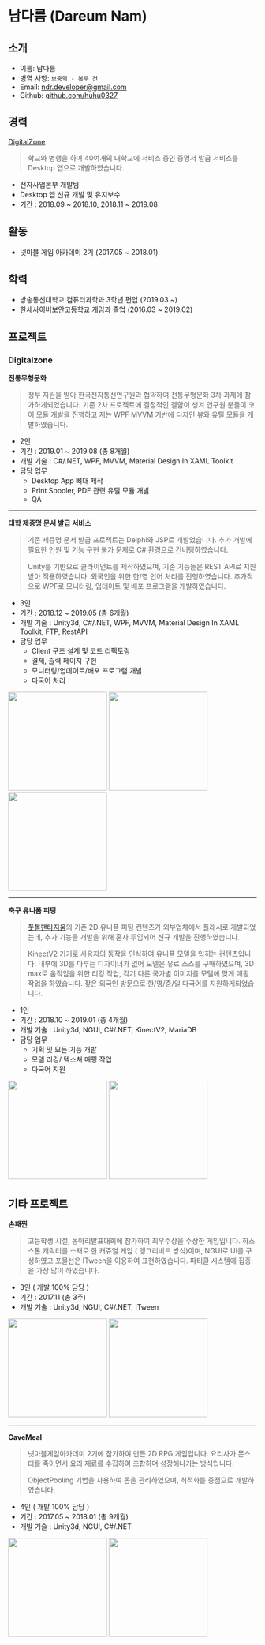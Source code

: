 # 남다름 (Dareum Nam)

## 소개

- 이름: 남다름
- 병역 사항: `보충역 - 복무 전`
- Email: ndr.developer@gmail.com
- Github: [github.com/huhu0327](https://github.com/huhu0327)

## 경력

[DigitalZone](http://www.doculink.co.kr)

> 학교와 병행을 하며 40여개의 대학교에 서비스 중인 증명서 발급 서비스를 Desktop 앱으로 개발하였습니다.

- 전자사업본부 개발팀
- Desktop 앱 신규 개발 및 유지보수
- 기간 : 2018.09 ~ 2018.10, 2018.11 ~ 2019.08

## 활동

- 넷마블 게임 아카데미 2기 (2017.05 ~ 2018.01)

## 학력

- 방송통신대학교 컴퓨터과학과 3학년 편입 (2019.03 ~)
- 한세사이버보안고등학교 게임과 졸업 (2016.03 ~ 2019.02)

## 프로젝트

### Digitalzone

**전통무형문화**

> 정부 지원을 받아 한국전자통신연구원과 협약하여 전통무형문화 3차 과제에 참가하게되었습니다. 기존 2차 프로젝트에 결정적인 결함이 생겨 연구원 분들이 코어 모듈 개발을 진행하고 저는 WPF MVVM 기반에 디자인 뷰와 유틸 모듈을 개발하였습니다.

- 2인
- 기간 : 2019.01 ~ 2019.08 (총 8개월)
- 개발 기술 : C#/.NET, WPF, MVVM, Material Design In XAML Toolkit
- 담당 업무
  - Desktop App 뼈대 제작
  - Print Spooler, PDF 관련 유틸 모듈 개발
  - QA

---

**대학 제증명 문서 발급 서비스**

> 기존 제증명 문서 발급 프로젝트는 Delphi와 JSP로 개발었습니다. 추가 개발에 필요한 인원 및 기능 구현 불가 문제로 C# 환경으로 컨버팅하였습니다.
>
> Unity를 기반으로 클라이언트를 제작하였으며, 기존 기능들은 REST API로 지원 받아 적용하였습니다. 외국인을 위한 한/영 언어 처리를 진행하였습니다. 추가적으로 WPF로 모니터링, 업데이트 및 배포 프로그램을 개발하였습니다.

- 3인
- 기간 : 2018.12 ~ 2019.05 (총 6개월)
- 개발 기술 : Unity3d, C#/.NET, WPF, MVVM, Material Design In XAML Toolkit, FTP, RestAPI
- 담당 업무
  - Client 구조 설계 및 코드 리팩토링
  - 결제, 출력 페이지 구현
  - 모니터링/업데이트/배포 프로그램 개발
  - 다국어 처리

<div>
<img width="200" src="https://user-images.githubusercontent.com/28612967/93369308-28171c80-f88a-11ea-9b50-8d0cf76e0a6f.png">
<img width="200" src="https://user-images.githubusercontent.com/28612967/93369311-29484980-f88a-11ea-8bd2-de17044978f2.png">
<img width="200" src="https://user-images.githubusercontent.com/28612967/93369310-29484980-f88a-11ea-8d7e-af24d6daa8f3.png">
</div>

---

**축구 유니폼 피팅**

> [풋볼팬타지움](http://faentasium.com/)의 기존 2D 유니폼 피팅 컨텐츠가 외부업체에서 플래시로 개발되었는데, 추가 기능을 개발을 위해 혼자 투입되어 신규 개발을 진행하였습니다.
>
> KinectV2 기기로 사용자의 동작을 인식하여 유니폼 모델을 입히는 컨텐츠입니다. 내부에 3D를 다루는 디자이너가 없어 모델은 유료 소스를 구매하였으며, 3D max로 움직임을 위한 리깅 작업, 각기 다른 국가별 이미지를 모델에 맞게 매핑 작업을 하였습니다. 잦은 외국인 방문으로 한/영/중/일 다국어를 지원하게되었습니다.

- 1인
- 기간 : 2018.10 ~ 2019.01 (총 4개월)
- 개발 기술 : Unity3d, NGUI, C#/.NET, KinectV2, MariaDB
- 담당 업무
  - 기획 및 모든 기능 개발
  - 모델 리깅/ 텍스쳐 매핑 작업
  - 다국어 지원

<div>
<img width="200" src="https://user-images.githubusercontent.com/28612967/93372392-cefdb780-f88e-11ea-9759-21a9e84c752c.png">
<img width="200" src="https://user-images.githubusercontent.com/28612967/93372396-d02ee480-f88e-11ea-8c9c-c60c03d22e9b.png">
</div>

## 기타 프로젝트

**손패찐**

> 고등학생 시절, 동아리발표대회에 참가하여 최우수상을 수상한 게임입니다.
> 하스스톤 캐릭터를 소재로 한 캐쥬얼 게임 ( 앵그리버드 방식)이며, NGUI로 UI를 구성하였고 포물선은 ITween을 이용하여 표현하였습니다. 파티클 시스템에 집중을 가장 많이 하였습니다.

- 3인 ( 개발 100% 담당 )
- 기간 : 2017.11 (총 3주)
- 개발 기술 : Unity3d, NGUI, C#/.NET, ITween

<div>
<img Height="200" src="https://user-images.githubusercontent.com/28612967/75357736-31906580-58f5-11ea-866c-68c933d710af.png">
<img Height="200" src="https://user-images.githubusercontent.com/28612967/75357740-32c19280-58f5-11ea-9c86-79ec0343109d.png">
</div>

---

**CaveMeal**

> 넷마블게임아카데미 2기에 참가하여 만든 2D RPG 게임입니다. 요리사가 몬스터를 죽이면서 요리 재료를 수집하여 조합하며 성장해나가는 방식입니다.
>
> ObjectPooling 기법을 사용하여 몹을 관리하였으며, 최적화를 중점으로 개발하였습니다.

- 4인 ( 개발 100% 담당 )
- 기간 : 2017.05 ~ 2018.01 (총 9개월)
- 개발 기술 : Unity3d, NGUI, C#/.NET

<div>
<img Height="200" src="https://user-images.githubusercontent.com/28612967/75356824-cbefa980-58f3-11ea-9054-d27fca1dfe52.png">
<img Height="200" src="https://user-images.githubusercontent.com/28612967/75356833-ce520380-58f3-11ea-9847-6e0f42b8e50b.png">
</div>
